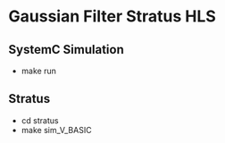 # Gaussian Filter Stratus HLS

## SystemC Simulation

- make run

## Stratus

- cd stratus
- make sim_V_BASIC
